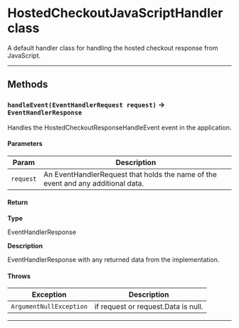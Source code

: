 # HostedCheckoutJavaScriptHandler class

A default handler class for handling the hosted checkout response from JavaScript.

---
## Methods
### `handleEvent(EventHandlerRequest request)` → `EventHandlerResponse`

Handles the HostedCheckoutResponseHandleEvent event in the application.

#### Parameters
|Param|Description|
|-----|-----------|
|`request` |  An EventHandlerRequest that holds the name of the event and any additional data. |

#### Return

**Type**

EventHandlerResponse

**Description**

EventHandlerResponse with any returned data from the implementation.

#### Throws
|Exception|Description|
|---------|-----------|
|`ArgumentNullException` |  if request or request.Data is null. |

---
